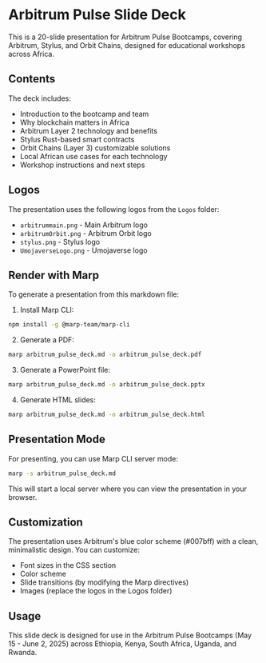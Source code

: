 # Arbitrum Pulse Slide Deck

This is a 20-slide presentation for Arbitrum Pulse Bootcamps, covering Arbitrum, Stylus, and Orbit Chains, designed for educational workshops across Africa.

## Contents

The deck includes:
- Introduction to the bootcamp and team
- Why blockchain matters in Africa
- Arbitrum Layer 2 technology and benefits
- Stylus Rust-based smart contracts
- Orbit Chains (Layer 3) customizable solutions
- Local African use cases for each technology
- Workshop instructions and next steps

## Logos

The presentation uses the following logos from the `Logos` folder:
- `arbitrummain.png` - Main Arbitrum logo
- `arbitrumOrbit.png` - Arbitrum Orbit logo
- `stylus.png` - Stylus logo
- `UmojaverseLogo.png` - Umojaverse logo

## Render with Marp

To generate a presentation from this markdown file:

1. Install Marp CLI:
```bash
npm install -g @marp-team/marp-cli
```

2. Generate a PDF:
```bash
marp arbitrum_pulse_deck.md -o arbitrum_pulse_deck.pdf
```

3. Generate a PowerPoint file:
```bash
marp arbitrum_pulse_deck.md -o arbitrum_pulse_deck.pptx
```

4. Generate HTML slides:
```bash
marp arbitrum_pulse_deck.md -o arbitrum_pulse_deck.html
```

## Presentation Mode

For presenting, you can use Marp CLI server mode:

```bash
marp -s arbitrum_pulse_deck.md
```

This will start a local server where you can view the presentation in your browser.

## Customization

The presentation uses Arbitrum's blue color scheme (#007bff) with a clean, minimalistic design. You can customize:

- Font sizes in the CSS section
- Color scheme
- Slide transitions (by modifying the Marp directives)
- Images (replace the logos in the Logos folder)

## Usage

This slide deck is designed for use in the Arbitrum Pulse Bootcamps (May 15 - June 2, 2025) across Ethiopia, Kenya, South Africa, Uganda, and Rwanda. 
